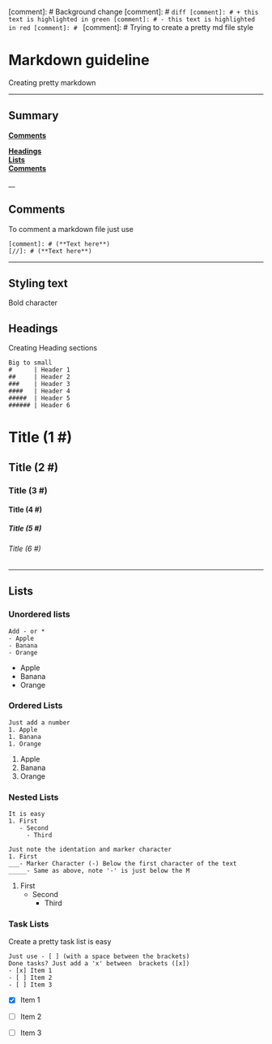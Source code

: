 [comment]: # Background change
[comment]: # ```diff
[comment]: # + this text is highlighted in green
[comment]: # - this text is highlighted in red
[comment]: # ```
[comment]: # Trying to create a pretty md file style

# Markdown guideline
Creating pretty markdown
___
## Summary
**[Comments](#comments)**<br>

**[Headings](#comments)**<br>
**[Lists](#comments)**<br>
**[Comments](#comments)**<br>

__

## Comments
To comment a markdown file just use

```
[comment]: # (**Text here**)
[//]: # (**Text here**)
```
___

## Styling text

Bold character
` `

## Headings
Creating Heading sections 
```
Big to small
#      | Header 1
##     | Header 2
###    | Header 3
####   | Header 4
#####  | Header 5
###### | Header 6
```
# Title (1 #)
## Title (2 #)
### Title (3 #)
#### Title (4 #)
##### Title (5 #)
###### Title (6 #)
___

## Lists
### Unordered lists
```
Add - or *
- Apple
- Banana
- Orange
```
- Apple
- Banana
- Orange

### Ordered Lists
```
Just add a number
1. Apple
1. Banana
1. Orange
```
1. Apple
1. Banana
1. Orange

### Nested Lists
```
It is easy
1. First
   - Second
     - Third

Just note the identation and marker character
1. First
___- Marker Character (-) Below the first character of the text
_____- Same as above, note '-' is just below the M
```
1. First
   - Second
     - Third
     
### Task Lists
Create a pretty task list is easy
```
Just use - [ ] (with a space between the brackets)
Done tasks? Just add a 'x' between  brackets ([x])
- [x] Item 1
- [ ] Item 2
- [ ] Item 3
```
- [x] Item 1
- [ ] Item 2
- [ ] Item 3




